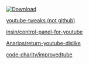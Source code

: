 [![Download](https://img.shields.io/badge/Download-CRX-blue?style=for-the-badge)](https://github.com/moshiax/Off-Youtube-Bullshit/releases/latest/download/Off-Youtube-Bullshit.crx)

[youtube-tweaks (not github)](https://chromewebstore.google.com/detail/youtube-tweaks/oeakphpfoaeggagmgphfejmfjbhjfhhh/reviews)

[insin/control-panel-for-youtube](https://github.com/insin/control-panel-for-youtube/)

[Anarios/return-youtube-dislike](https://github.com/Anarios/return-youtube-dislike)

[code-charity/improvedtube](https://github.com/code-charity/youtube)